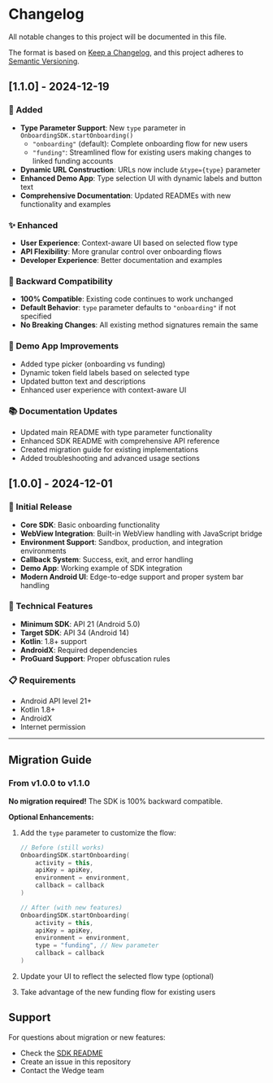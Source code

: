 # Changelog

All notable changes to this project will be documented in this file.

The format is based on [Keep a Changelog](https://keepachangelog.com/en/1.0.0/),
and this project adheres to [Semantic Versioning](https://semver.org/spec/v2.0.0.html).

## [1.1.0] - 2024-12-19

### 🚀 Added
- **Type Parameter Support**: New `type` parameter in `OnboardingSDK.startOnboarding()`
  - `"onboarding"` (default): Complete onboarding flow for new users
  - `"funding"`: Streamlined flow for existing users making changes to linked funding accounts
- **Dynamic URL Construction**: URLs now include `&type={type}` parameter
- **Enhanced Demo App**: Type selection UI with dynamic labels and button text
- **Comprehensive Documentation**: Updated READMEs with new functionality and examples

### ✨ Enhanced
- **User Experience**: Context-aware UI based on selected flow type
- **API Flexibility**: More granular control over onboarding flows
- **Developer Experience**: Better documentation and examples

### 🔄 Backward Compatibility
- **100% Compatible**: Existing code continues to work unchanged
- **Default Behavior**: `type` parameter defaults to `"onboarding"` if not specified
- **No Breaking Changes**: All existing method signatures remain the same

### 📱 Demo App Improvements
- Added type picker (onboarding vs funding)
- Dynamic token field labels based on selected type
- Updated button text and descriptions
- Enhanced user experience with context-aware UI

### 📚 Documentation Updates
- Updated main README with type parameter functionality
- Enhanced SDK README with comprehensive API reference
- Created migration guide for existing implementations
- Added troubleshooting and advanced usage sections

## [1.0.0] - 2024-12-01

### 🎉 Initial Release
- **Core SDK**: Basic onboarding functionality
- **WebView Integration**: Built-in WebView handling with JavaScript bridge
- **Environment Support**: Sandbox, production, and integration environments
- **Callback System**: Success, exit, and error handling
- **Demo App**: Working example of SDK integration
- **Modern Android UI**: Edge-to-edge support and proper system bar handling

### 🔧 Technical Features
- **Minimum SDK**: API 21 (Android 5.0)
- **Target SDK**: API 34 (Android 14)
- **Kotlin**: 1.8+ support
- **AndroidX**: Required dependencies
- **ProGuard Support**: Proper obfuscation rules

### 📋 Requirements
- Android API level 21+
- Kotlin 1.8+
- AndroidX
- Internet permission

---

## Migration Guide

### From v1.0.0 to v1.1.0

**No migration required!** The SDK is 100% backward compatible.

**Optional Enhancements:**
1. Add the `type` parameter to customize the flow:
   ```kotlin
   // Before (still works)
   OnboardingSDK.startOnboarding(
       activity = this,
       apiKey = apiKey,
       environment = environment,
       callback = callback
   )
   
   // After (with new features)
   OnboardingSDK.startOnboarding(
       activity = this,
       apiKey = apiKey,
       environment = environment,
       type = "funding", // New parameter
       callback = callback
   )
   ```

2. Update your UI to reflect the selected flow type (optional)

3. Take advantage of the new funding flow for existing users

## Support

For questions about migration or new features:
- Check the [SDK README](wedge-sdk/README.md)
- Create an issue in this repository
- Contact the Wedge team 